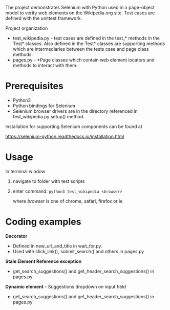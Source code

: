 
The project demonstrates Selenium with Python used in a page-object model to verify web elements on the Wikipedia.org site. Test cases are defined with the unittest framework.

Project organization
* test_wikipedia.py - test cases are defined in the test_* methods in the Test* classes. Also defined in the Test* classes are supporting methods which are intermediaries between the tests case and page class methods.
* pages.py - \*Page classes which contain web element locators and methods to interact with them.


# Prerequisites #
* Python3
* Python bindings for Selenium
* Selenium browser drivers are in the directory referenced in test_wikipedia.py setup() method.

Installation for supporting Selenium components can be found at 

https://selenium-python.readthedocs.io/installation.html

# Usage
In terminal window
1. navigate to folder with test scripts
2. enter command: ```python3 test_wikipedia <browser>```

	where _browser_ is one of chrome, safari, firefox or ie


# Coding examples

**Decorator**
* Defined in new_url_and_title in wait_for.py. 
* Used with click_link(), submit_search() and others in pages.py

**Stale Element Reference exception**
* get_search_suggestions() and get_header_search_suggestions() in pages.py

**Dynamic element** - Suggestions dropdown on input field
* get_search_suggestions() and get_header_search_suggestions() in pages.py

